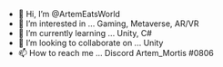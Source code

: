 - 👋 Hi, I’m @ArtemEatsWorld
- 👀 I’m interested in ... Gaming, Metaverse, AR/VR
- 🌱 I’m currently learning ... Unity, C#
- 💞️ I’m looking to collaborate on ... Unity
- 📫 How to reach me ... Discord Artem_Mortis #0806

<!---
ArtemEatsWorld/ArtemEatsWorld is a ✨ special ✨ repository because its `README.md` (this file) appears on your GitHub profile.
You can click the Preview link to take a look at your changes.
--->
